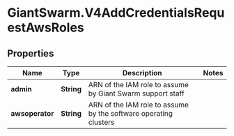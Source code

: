 # GiantSwarm.V4AddCredentialsRequestAwsRoles

## Properties
Name | Type | Description | Notes
------------ | ------------- | ------------- | -------------
**admin** | **String** | ARN of the IAM role to assume by Giant Swarm support staff | 
**awsoperator** | **String** | ARN of the IAM role to assume by the software operating clusters | 


